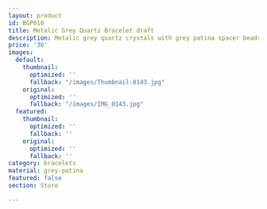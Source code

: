 ```yaml
---
layout: product
id: BGP010
title: Metalic Grey Quartz Bracelet draft
description: Metalic grey quartz crystals with grey patina spacer beads.
price: '36'
images:
  default:
    thumbnail:
      optimized: ''
      fallback: "/images/Thumbnail-0143.jpg"
    original:
      optimized: ''
      fallback: "/images/IMG_0143.jpg"
  featured:
    thumbnail:
      optimized: ''
      fallback: ''
    original:
      optimized: ''
      fallback: ''
category: bracelets
material: grey-patina
featured: false
section: Store

---
```

